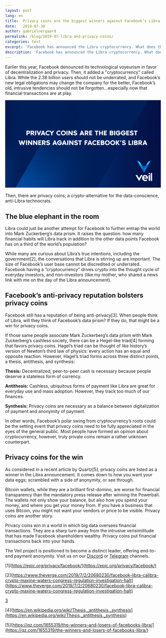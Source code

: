 ```yaml
---
layout: post
lang: en
title:  Privacy coins are the biggest winners against Facebook’s Libra
date:   2019-07-30
author: gabrielnergaard
permalink: /blog/2019-07-libra-and-privacy-coins/
categories: test
excerpt: 'Facebook has announced the Libra cryptocurrency. What does this mean for privacy coins?'
description: 'Facebook has announced the Libra cryptocurrency. What does this mean for privacy coins?'
---
```

Earlier this year, Facebook denounced its technological voyeurism in favor of decentralization and privacy. Then, it added a "cryptocurrency" called Libra. While the 2.38 billion users should not be underrated, and Facebook’s new legal obligations may change the company for the better, Facebook’s old, intrusive tendencies should not be forgotten…especially now that financial transactions are at play.

![](/uploads/blog/2019-07-30-libra.png)

Then, there are privacy coins; a crypto-alternative for the data-conscience, anti-Libra technocrats.

## The blue elephant in the room

Libra could just be another attempt for Facebook to further entrap the world into Mark Zuckerberg’s data prism. It raises the question: how many financial habits will Libra track in addition to the other data points Facebook has on a third of the world’s population?

While many are curious about Libra’s true intentions, including the government[2], the conversations that Libra is stirring up are important. The size of Facebook’s user base cannot be discredited or underrated. Facebook having a “cryptocurrency” drives crypto into the thought cycle of everyday investors, and non-investors (like my mother, who shared a news link with me on the day of the Libra announcement).

## Facebook’s anti-privacy reputation bolsters privacy coins

Facebook still has a reputation of being anti-privacy[3]. When people think of Libra, will they think of Facebook’s data prism? If they do, that might be a win for privacy coins.

If those same people associate Mark Zuckerberg’s data prism with Mark Zuckerberg’s cashless society, there can be a Hegel-like triad[4] forming that favors privacy coins. Hagel’s triad can be thought of like history’s version of Newton’s third law of physics: every action has an equal and opposite reaction. However, Hagel’s triad forms across three distinct points, a thesis, antithesis, and synthesis:

**Thesis:** Decentralized, peer-to-peer cash is necessary because people deserve a stateless form of currency.

**Antithesis:** Cashless, ubiquitous forms of payment like Libra are great for everyday use and mass adoption. However, they track too much of our finances.

**Synthesis:** Privacy coins are necessary as a balance between digitalization of payment and anonymity of payment.

In other words, Facebook’s polar swing from cryptocurrency’s roots could be the setting event that privacy coins need to be fully appreciated in the eyes of the general public. Most people have formed an opinion about cryptocurrency, however, truly private coins remain a rather unknown counterpart.

## Privacy coins for the win

As considered in a recent article by Quartz[5], privacy coins are listed as a winner in the Libra announcement. It comes down to how you want your data eggs; scrambled with a side of anonymity, or see through.

Bitcoin wallets, while they are a brilliant first-domino, are worse for financial transparency than the mandatory press release after winning the Powerball. The wallets not only show your balance, but also how you spend your money, and where you get your money from. If you have a business that uses Bitcoin, you might not want your vendors or price to be visible. Privacy coins are another story.

Privacy coins win in a world in which big data oversees financial transactions. They are a sharp turn away from the intrusive verisimilitude that has made Facebook shareholders wealthy. Privacy coins put financial transactions back into your hands.

The Veil project is positioned to become a distinct leader, offering end-to-end payment anonymity. Visit us on our [Discord](https://discord.veil-project.com/) or [Telegram](https://telegram.veil-project.com/) channels.
  

[1](https://epic.org/privacy/facebook/](https://epic.org/privacy/facebook/)

[2](https://www.theverge.com/2019/7/2/20680230/facebook-libra-calibra-crypto-maxine-waters-congress-regulation-investigation-halt](https://www.theverge.com/2019/7/2/20680230/facebook-libra-calibra-crypto-maxine-waters-congress-regulation-investigation-halt)

[3](https://www.fastcompany.com/90331377/more-than-60-of-americans-dont-trust-facebook-with-their-personal-information)

[4](https://en.wikipedia.org/wiki/Thesis,_antithesis,_synthesis](https://en.wikipedia.org/wiki/Thesis,_antithesis,_synthesis)

[5](https://qz.com/1655319/the-winners-and-losers-of-facebooks-libra/](https://qz.com/1655319/the-winners-and-losers-of-facebooks-libra/)